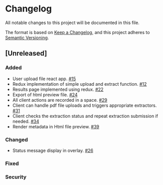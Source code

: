 # Changelog
All notable changes to this project will be documented in this file.

The format is based on [Keep a Changelog](https://keepachangelog.com/en/1.0.0/),
and this project adheres to [Semantic Versioning](https://semver.org/spec/v2.0.0.html).

## [Unreleased]

### Added
- User upload file react app. [#15](https://github.com/clowder-framework/CONSORT-frontend/issues/15)
- Redux implementation of simple upload and extract function. [#12](https://github.com/clowder-framework/CONSORT-frontend/issues/12)
- Results page implemented using redux. [#22](https://github.com/clowder-framework/CONSORT-frontend/issues/22)
- Export of html preview file. [#24](https://github.com/clowder-framework/CONSORT-frontend/issues/24)
- All client actions are recorded in a space. [#29](https://github.com/clowder-framework/CONSORT-frontend/issues/29)
- Client can handle pdf file uploads and triggers appropriate extractors. [#31](https://github.com/clowder-framework/CONSORT-frontend/issues/31)
- Client checks the extraction status and repeat extraction submission if needed. [#34](https://github.com/clowder-framework/CONSORT-frontend/issues/34)
- Render metadata in Html file preview. [#39](https://github.com/clowder-framework/CONSORT-frontend/issues/39)

### Changed
- Status message display in overlay. [#26](https://github.com/clowder-framework/CONSORT-frontend/issues/26)

### Fixed


### Security




